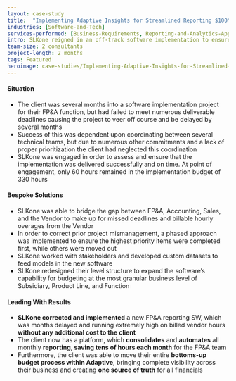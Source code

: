 ```yaml
---
layout: case-study
title:  "Implementing Adaptive Insights for Streamlined Reporting $100M Software-As-A-Service (SaaS) Company"
industries: [Software-and-Tech]
services-performed: [Business-Requirements, Reporting-and-Analytics-Approach-and-Design, Financial-Planning-and-Analysis]
intro: SLKone reigned in an off-track software implementation to ensure that business requirements were met appropriately without incurring more cost; all while working harmoniously with a perturbed implementation vendor
team-size: 2 consultants
project-length: 2 months
tags: Featured
heroimage: case-studies/Implementing-Adaptive-Insights-for-Streamlined-Reporting-100M-Software-As-A-Service.jpg
---
```


#### Situation
- The client was several months into a software implementation project for their FP&A function, but had failed to meet numerous deliverable deadlines causing the project to veer off course and be delayed by several months
- Success of this was dependent upon coordinating between several technical teams, but due to numerous other commitments and a lack of proper prioritization the client had neglected this coordination
- SLKone was engaged in order to assess and ensure that the implementation was delivered successfully and on time. At point of engagement, only 60 hours remained in the implementation budget of 330 hours

#### Bespoke Solutions
- SLKone was able to bridge the gap between FP&A, Accounting, Sales, and the Vendor to make up for missed deadlines and billable hourly overages from the Vendor
- In order to correct prior project mismanagement, a phased approach was implemented to ensure the highest priority items were completed first, while others were moved out 
- SLKone worked with stakeholders and developed custom datasets to feed models in the new software
- SLKone redesigned their level structure to expand the software’s capability for budgeting at the most granular business level of Subsidiary, Product Line, and Function

#### Leading With Results
- **SLKone corrected and implemented** a new FP&A reporting SW, which was months delayed and running extremely high on billed vendor hours **without any additional cost to the client**
- The client now has a platform, which **consolidates** and **automates** all monthly **reporting, saving tens of hours each month** for the FP&A team
- Furthermore, the client was able to move their entire **bottoms-up budget process within Adaptive**, bringing complete visibility across their business and creating **one source of truth** for all financials
